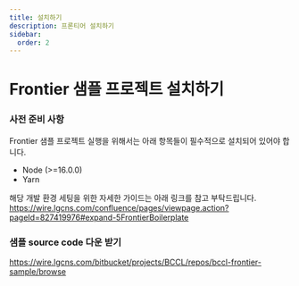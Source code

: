 ```yaml
---
title: 설치하기
description: 프론티어 설치하기
sidebar:
  order: 2
---
```


# Frontier 샘플 프로젝트 설치하기

### 사전 준비 사항

Frontier 샘플 프로젝트 실행을 위해서는 아래 항목들이 필수적으로 설치되어 있어야 합니다.

- Node (>=16.0.0)
- Yarn

해당 개발 환경 세팅을 위한 자세한 가이드는 아래 링크를 참고 부탁드립니다.
<br>https://wire.lgcns.com/confluence/pages/viewpage.action?pageId=827419976#expand-5FrontierBoilerplate

### 샘플 source code 다운 받기
https://wire.lgcns.com/bitbucket/projects/BCCL/repos/bccl-frontier-sample/browse
